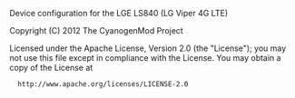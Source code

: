 Device configuration for the LGE LS840 (LG Viper 4G LTE)

Copyright (C) 2012 The CyanogenMod Project

 Licensed under the Apache License, Version 2.0 (the "License");
 you may not use this file except in compliance with the License.
 You may obtain a copy of the License at

      http://www.apache.org/licenses/LICENSE-2.0


